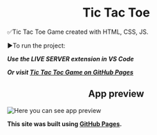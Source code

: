 <div align="center">
  <h1>Tic Tac Toe</h1>
</div>

✅Tic Tac Toe Game created with HTML, CSS, JS.

▶To run the project:

 ***Use the LIVE SERVER extension in VS Code***

 ***Or visit [Tic Tac Toc Game on GitHub Pages](https://newgen2022.github.io/tic-tac-toe/)***

<div align="center">
  <h2>App preview</h2>
</div>

![Here you can see app preview]()

**This site was built using [GitHub Pages](https://pages.github.com/).**
